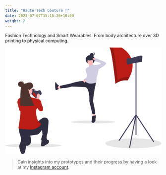 ```yaml
---
title: "Haute Tech Couture 🚧"
date: 2023-07-07T15:15:26+10:00
weight: 2
---
```


Fashion Technology and Smart Wearables. From body architecture over 3D printing to physical computing.

![Haute Tech Couture 🚧](/images/illustrations/undraw_fashion_photoshoot_mtq8.svg)

> Gain insights into my prototypes and their progress by having a look at my [Instagram account](https://www.instagram.com/beautyandthebyte/).